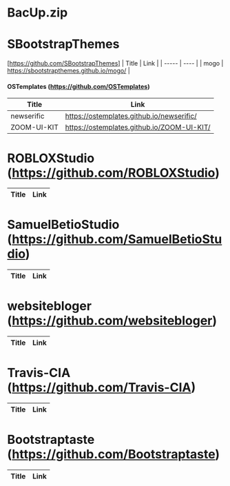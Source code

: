 # BacUp.zip
# SBootstrapThemes 
[https://github.com/SBootstrapThemes]
| Title | Link |
| ----- | ---- |
| mogo  | https://sbootstrapthemes.github.io/mogo/ |
#### OSTemplates (https://github.com/OSTemplates)
| Title | Link |
| ----- | ---- |
| newserific | https://ostemplates.github.io/newserific/ |
| ZOOM-UI-KIT | https://ostemplates.github.io/ZOOM-UI-KIT/ |
# ROBLOXStudio (https://github.com/ROBLOXStudio)
| Title | Link |
| ----- | ---- |
# SamuelBetioStudio (https://github.com/SamuelBetioStudio)
| Title | Link |
| ----- | ---- |
# websitebloger (https://github.com/websitebloger)
| Title | Link |
| ----- | ---- |
# Travis-CIA (https://github.com/Travis-CIA)
| Title | Link |
| ----- | ---- |
# Bootstraptaste (https://github.com/Bootstraptaste)
| Title | Link |
| ----- | ---- |

